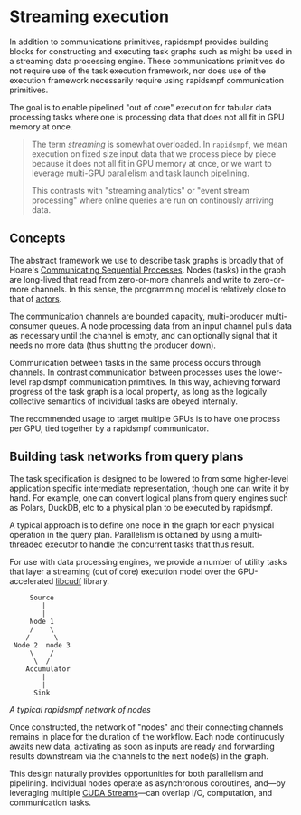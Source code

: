 # Streaming execution

In addition to communications primitives, rapidsmpf provides building
blocks for constructing and executing task graphs such as might be used in
a streaming data processing engine.  These communications primitives do not 
require use of the task execution framework, nor does use of the execution 
framework necessarily require using rapidsmpf communication primitives.

The goal is to enable pipelined "out of core" execution for tabular data
processing tasks where one is processing data that does not all fit in GPU
memory at once.

> The term _streaming_ is somewhat overloaded. In `rapidsmpf`, we mean
> execution on fixed size input data that we process piece by piece because
> it does not all fit in GPU memory at once, or we want to leverage multi-GPU
> parallelism and task launch pipelining.
> 
> This contrasts with "streaming analytics" or "event stream processing"
> where online queries are run on continously arriving data.


## Concepts

The abstract framework we use to describe task graphs is broadly that of
Hoare's [Communicating Sequential
Processes](https://en.wikipedia.org/wiki/Communicating_sequential_processes).
Nodes (tasks) in the graph are long-lived that read from zero-or-more
channels and write to zero-or-more channels. In this sense, the programming
model is relatively close to that of
[actors](https://en.wikipedia.org/wiki/Actor_model).

The communication channels are bounded capacity, multi-producer
multi-consumer queues. A node processing data from an input channel pulls
data as necessary until the channel is empty, and can optionally signal
that it needs no more data (thus shutting the producer down).

Communication between tasks in the same process occurs through channels. In
contrast communication between processes uses the lower-level rapidsmpf
communication primitives. In this way, achieving forward progress of the
task graph is a local property, as long as the logically collective
semantics of individual tasks are obeyed internally.

The recommended usage to target multiple GPUs is to have one process per
GPU, tied together by a rapidsmpf communicator.


## Building task networks from query plans

The task specification is designed to be lowered to from some higher-level
application specific intermediate representation, though one can write it
by hand.  For example, one can convert logical plans from query engines such as 
Polars, DuckDB, etc to a physical plan to be executed by rapidsmpf.

A typical approach is to define one node in the graph for each physical
operation in the query plan. Parallelism is obtained by using a
multi-threaded executor to handle the concurrent tasks that thus result.

For use with data processing engines, we provide a number of utility tasks
that layer a streaming (out of core) execution model over the
GPU-accelerated [libcudf](https://docs.rapids.ai/api/libcudf/stable/)
library.


```
     Source
        |
        |
     Node 1
     /    \
    /      \
 Node 2  node 3
     \    /
      \  /
    Accumulator
        |
        |
      Sink
```


*A typical rapidsmpf network of nodes*

 Once constructed, the network of "nodes"  and their connecting channels remains in place for the duration of the workflow. Each node continuously awaits new data, activating as soon as inputs are ready and forwarding results downstream via the channels to the next node(s) in the graph.

  This design naturally provides opportunities for both parallelism and pipelining. Individual nodes operate as asynchronous coroutines, and—by leveraging multiple [CUDA Streams](https://developer.nvidia.com/blog/gpu-pro-tip-cuda-7-streams-simplify-concurrency/)—can overlap I/O, computation, and communication tasks.
